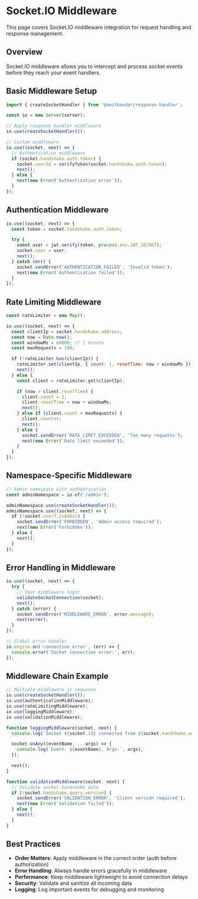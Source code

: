 # Socket.IO Middleware

This page covers Socket.IO middleware integration for request handling and response management.

## Overview

Socket.IO middleware allows you to intercept and process socket events before they reach your event handlers.

## Basic Middleware Setup

```javascript
import { createSocketHandler } from '@amitkandar/response-handler';

const io = new Server(server);

// Apply response handler middleware
io.use(createSocketHandler());

// Custom middleware
io.use((socket, next) => {
  // Authentication middleware
  if (socket.handshake.auth.token) {
    socket.userId = verifyToken(socket.handshake.auth.token);
    next();
  } else {
    next(new Error('Authentication error'));
  }
});
```

## Authentication Middleware

```javascript
io.use((socket, next) => {
  const token = socket.handshake.auth.token;

  try {
    const user = jwt.verify(token, process.env.JWT_SECRET);
    socket.user = user;
    next();
  } catch (err) {
    socket.sendError('AUTHENTICATION_FAILED', 'Invalid token');
    next(new Error('Authentication failed'));
  }
});
```

## Rate Limiting Middleware

```javascript
const rateLimiter = new Map();

io.use((socket, next) => {
  const clientIp = socket.handshake.address;
  const now = Date.now();
  const windowMs = 60000; // 1 minute
  const maxRequests = 100;

  if (!rateLimiter.has(clientIp)) {
    rateLimiter.set(clientIp, { count: 1, resetTime: now + windowMs });
    next();
  } else {
    const client = rateLimiter.get(clientIp);

    if (now > client.resetTime) {
      client.count = 1;
      client.resetTime = now + windowMs;
      next();
    } else if (client.count < maxRequests) {
      client.count++;
      next();
    } else {
      socket.sendError('RATE_LIMIT_EXCEEDED', 'Too many requests');
      next(new Error('Rate limit exceeded'));
    }
  }
});
```

## Namespace-Specific Middleware

```javascript
// Admin namespace with authentication
const adminNamespace = io.of('/admin');

adminNamespace.use(createSocketHandler());
adminNamespace.use((socket, next) => {
  if (!socket.user?.isAdmin) {
    socket.sendError('FORBIDDEN', 'Admin access required');
    next(new Error('Forbidden'));
  } else {
    next();
  }
});
```

## Error Handling in Middleware

```javascript
io.use((socket, next) => {
  try {
    // Your middleware logic
    validateSocketConnection(socket);
    next();
  } catch (error) {
    socket.sendError('MIDDLEWARE_ERROR', error.message);
    next(error);
  }
});

// Global error handler
io.engine.on('connection_error', (err) => {
  console.error('Socket connection error:', err);
});
```

## Middleware Chain Example

```javascript
// Multiple middleware in sequence
io.use(createSocketHandler());
io.use(authenticationMiddleware);
io.use(rateLimitingMiddleware);
io.use(loggingMiddleware);
io.use(validationMiddleware);

function loggingMiddleware(socket, next) {
  console.log(`Socket ${socket.id} connected from ${socket.handshake.address}`);

  socket.onAny((eventName, ...args) => {
    console.log(`Event: ${eventName}, Args:`, args);
  });

  next();
}

function validationMiddleware(socket, next) {
  // Validate socket handshake data
  if (!socket.handshake.query.version) {
    socket.sendError('VALIDATION_ERROR', 'Client version required');
    next(new Error('Validation failed'));
  } else {
    next();
  }
}
```

## Best Practices

- **Order Matters**: Apply middleware in the correct order (auth before authorization)
- **Error Handling**: Always handle errors gracefully in middleware
- **Performance**: Keep middleware lightweight to avoid connection delays
- **Security**: Validate and sanitize all incoming data
- **Logging**: Log important events for debugging and monitoring
